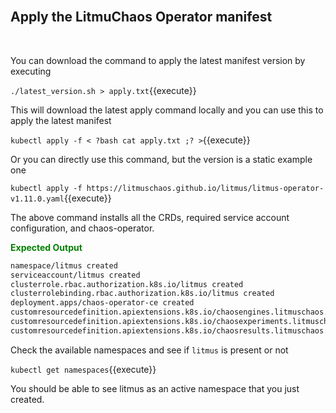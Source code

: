 <br>

## Apply the LitmuChaos Operator manifest

<br>

You can download the command to apply the latest manifest version by executing

`./latest_version.sh > apply.txt`{{execute}}

This will download the latest apply command locally and you can use this to apply the latest manifest

`kubectl apply -f < ?bash cat apply.txt ;? >`{{execute}}

Or you can directly use this command, but the version is a static example one

`kubectl apply -f https://litmuschaos.github.io/litmus/litmus-operator-v1.11.0.yaml`{{execute}}

The above command installs all the CRDs, required service account configuration, and chaos-operator.

<span style="color:green">**Expected Output**</span>

```bash
namespace/litmus created
serviceaccount/litmus created
clusterrole.rbac.authorization.k8s.io/litmus created
clusterrolebinding.rbac.authorization.k8s.io/litmus created
deployment.apps/chaos-operator-ce created
customresourcedefinition.apiextensions.k8s.io/chaosengines.litmuschaos.io created
customresourcedefinition.apiextensions.k8s.io/chaosexperiments.litmuschaos.io created
customresourcedefinition.apiextensions.k8s.io/chaosresults.litmuschaos.io created
```

Check the available namespaces and see if `litmus` is present or not

`kubectl get namespaces`{{execute}}

You should be able to see litmus as an active namespace that you just created.

<br />